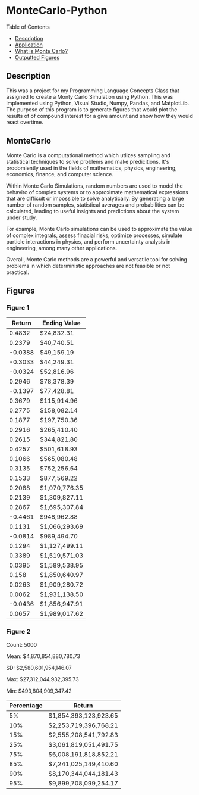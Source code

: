 # MonteCarlo-Python

Table of Contents
- [Description](#Description)
- [Application](#Application)
- [What is Monte Carlo?](#MonteCarlo)
- [Outputted Figures](#Figures)

## Description
This was a project for my Programming Language Concepts Class that assigned to create a Monty Carlo Simulation using Python. This was implemented using Python, Visual Studio, Numpy, Pandas, and MatplotLib. The purpose of this program is to generate figures that would plot the results of of compound interest for a give amount and show how they would react overtime. 

## MonteCarlo

Monte Carlo is a computational method which utlizes sampling and statistical techniques to solve problems and make predicitions. It's prodomiently used in the fields of mathematics, physics, engineering, economics, finance, and computer science.

Within Monte Carlo Simulations, random numbers are used to model the behaviro of complex systems or to approximate mathematical expressions that are difficult or impossible to solve analytically. By generating a large number of random samples, statistical averages and probabilities can be calculated, leading to useful insights and predictions about the system under study.

For example, Monte Carlo simulations can be used to approximate the value of complex integrals, assess finacial risks, optimize processes, simulate particle interactions in physics, and perform uncertainty analysis in engineering, among many other applications. 

Overall, Monte Carlo methods are a powerful and versatile tool for solving problems in which deterministic approaches are not feasible or not practical. 
    
## Figures

### Figure 1

| Return | Ending Value |                    
| -------- | -------- |                                 
| 0.4832    | $24,832.31   |                 
| 0.2379    | $40,740.51   |                 
| -0.0388    | $49,159.19   |                
| -0.3033    | $44,249.31   |                
| -0.0324    | $52,816.96   |               
| 0.2946    | $78,378.39   |                 
| -0.1397    | $77,428.81   |               
| 0.3679    | $115,914.96   |                
| 0.2775    | $158,082.14   |                
| 0.1877    | $197,750.36   |                
| 0.2916    | $265,410.40   |                
| 0.2615    | $344,821.80   |                
| 0.4257    | $501,618.93   |                
| 0.1066    | $565,080.48   |                
| 0.3135    | $752,256.64   |                
| 0.1533    | $877,569.22   |
| 0.2088    | $1,070,776.35   |
| 0.2139    | $1,309,827.11   |
| 0.2867    | $1,695,307.84   |
| -0.4461    | $948,962.88   |
| 0.1131    | $1,066,293.69   |
| -0.0814    | $989,494.70   |
| 0.1294    | $1,127,499.11   |
| 0.3389    | $1,519,571.03   |
| 0.0395    | $1,589,538.95   |
| 0.158    | $1,850,640.97   |
| 0.0263    | $1,909,280.72   |
| 0.0062    | $1,931,138.50   |
| -0.0436    | $1,856,947.91   |
| 0.0657    | $1,989,017.62   |
   
### Figure 2

Count:  5000

Mean:  $4,870,854,880,780.73

SD:  $2,580,601,954,146.07

Max:  $27,312,044,932,395.73

Min:  $493,804,909,347.42 

| Percentage | Return |
| -------- | -------- | 
| 5% | $1,854,393,123,923.65|
| 10% | $2,253,719,396,768.21|
| 15% | $2,555,208,541,792.83|
| 25% | $3,061,819,051,491.75|
| 75% | $6,008,191,818,852.21|
| 85% | $7,241,025,149,410.60|
| 90% | $8,170,344,044,181.43|
| 95% | $9,899,708,099,254.17|
